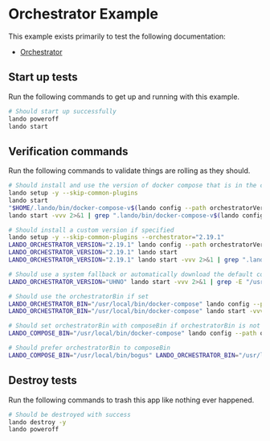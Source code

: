 # Orchestrator Example

This example exists primarily to test the following documentation:

* [Orchestrator](https://docs.lando.dev/core/v3/orchestrator.html)

## Start up tests

Run the following commands to get up and running with this example.

```bash
# Should start up successfully
lando poweroff
lando start
```

## Verification commands

Run the following commands to validate things are rolling as they should.

```bash
# Should install and use the version of docker compose that is in the config by default
lando setup -y --skip-common-plugins
lando start
"$HOME/.lando/bin/docker-compose-v$(lando config --path orchestratorVersion --format json | tr -d '"')" --version
lando start -vvv 2>&1 | grep ".lando/bin/docker-compose-v$(lando config --path orchestratorVersion --format json | tr -d '"')"

# Should install a custom version if specified
lando setup -y --skip-common-plugins --orchestrator="2.19.1"
LANDO_ORCHESTRATOR_VERSION="2.19.1" lando config --path orchestratorVersion --format json | tr -d '"' | grep "2.19.1"
LANDO_ORCHESTRATOR_VERSION="2.19.1" lando start
LANDO_ORCHESTRATOR_VERSION="2.19.1" lando start -vvv 2>&1 | grep ".lando/bin/docker-compose-v2.19.1"

# Should use a system fallback or automatically download the default compose when version is bogus
LANDO_ORCHESTRATOR_VERSION="UHNO" lando start -vvv 2>&1 | grep -E "/usr/local/bin/docker-compose|.lando/bin/docker-compose"

# Should use the orchestratorBin if set
LANDO_ORCHESTRATOR_BIN="/usr/local/bin/docker-compose" lando config --path orchestratorBin | grep "$LANDO_ORCHESTRATOR_BIN"
LANDO_ORCHESTRATOR_BIN="/usr/local/bin/docker-compose" lando start -vvv 2>&1 | grep "$LANDO_ORCHESTRATOR_BIN"

# Should set orchestratorBin with composeBin if orchestratorBin is not set
LANDO_COMPOSE_BIN="/usr/local/bin/docker-compose" lando config --path orchestratorBin | grep "$LANDO_COMPOSE_BIN"

# Should prefer orchestratorBin to composeBin
LANDO_COMPOSE_BIN="/usr/local/bin/bogus" LANDO_ORCHESTRATOR_BIN="/usr/local/bin/docker-compose" lando config --path orchestratorBin | grep "$LANDO_ORCHESTRATOR_BIN"
```

## Destroy tests

Run the following commands to trash this app like nothing ever happened.

```bash
# Should be destroyed with success
lando destroy -y
lando poweroff
```
